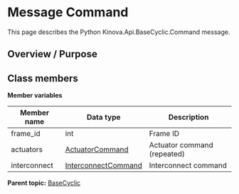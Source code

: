# Message Command

This page describes the Python Kinova.Api.BaseCyclic.Command message.

## Overview / Purpose

## Class members

 **Member variables** 

|Member name|Data type|Description|
|-----------|---------|-----------|
|frame\_id|int|Frame ID|
|actuators| [ActuatorCommand](msg_BaseCyclic_ActuatorCommand.md#)|Actuator command \(repeated\)|
|interconnect| [InterconnectCommand](msg_BaseCyclic_InterconnectCommand.md#)|Interconnect command|

**Parent topic:** [BaseCyclic](../references/summary_BaseCyclic.md)

